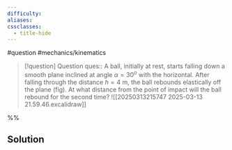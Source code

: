```yaml
---
difficulty: 
aliases: 
cssclasses:
  - title-hide
---
```

#question #mechanics/kinematics 

> [!question] Question 
> ques:: A ball, initially at rest, starts falling down a smooth plane inclined at angle $\alpha=30^o$ with the horizontal. After falling through the distance $h=4 \text{ m}$, the ball rebounds elastically off the plane (fig). At what distance from the point of impact will the ball rebound for the second time? ![[20250313215747 2025-03-13 21.59.46.excalidraw]]

%%
## Solution


